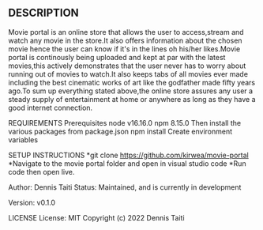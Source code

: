 ## DESCRIPTION
Movie portal is an online store that allows the user to access,stream and watch any movie in the store.It also offers information about the chosen movie hence the user can know if it's in the lines oh his/her likes.Movie portal is continously being uploaded and kept at par with the latest movies,this actively demonstrates that the user never has to worry about running out of movies to watch.It also keeps tabs of all movies ever made including the best cinematic works of art like the godfather made fifty years ago.To sum up everything stated above,the online store assures any user a steady supply of entertainment at home or anywhere as long as they have a good internet connection.

REQUIREMENTS
Prerequisites node v16.16.0 npm 8.15.0 Then install the various packages from package.json npm install Create environment variables

SETUP INSTRUCTIONS
*git clone https://github.com/kirwea/movie-portal *Navigate to the movie portal folder and open in visual studio code *Run code then open live.

Author:
Dennis Taiti Status: Maintained, and is currently in development

Version: v0.1.0

LICENSE
License: MIT Copyright (c) 2022 Dennis Taiti